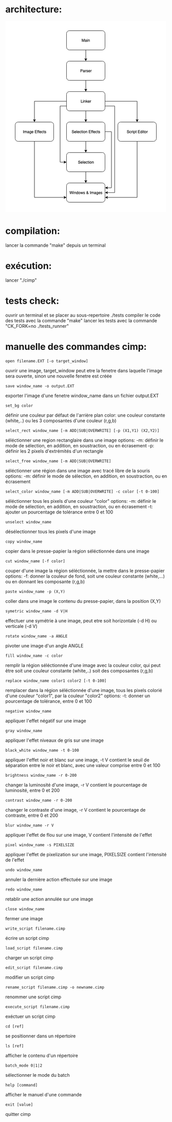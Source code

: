 # architecture:
![alt text](./project_management_docs/Architecture.png)

# compilation:
lancer la commande "make" depuis un terminal

# exécution:
lancer "./cimp"

# tests check:
ouvrir un terminal et se placer au sous-repertoire ./tests
compiler le code des tests avec la commande "make"
lancer les tests avec la commande "CK_FORK=no ./tests_runner"


# manuelle des commandes cimp:
```
open filename.EXT [-o target_window]
```
ouvrir une image, target_window peut etre la fenetre dans laquelle l'image sera ouverte, sinon une nouvelle fenetre est créée

```
save window_name -o output.EXT
```
exporter l'image d'une fenetre window_name dans un fichier output.EXT

```
set_bg color
```
définir une couleur par défaut de l'arrière plan
color: une couleur constante (white,..) ou les 3 composantes d'une couleur (r,g,b)

```
select_rect window_name [-m ADD|SUB|OVERWRITE] [-p (X1,Y1) (X2,Y2)]
```
séléctionner une region rectanglaire dans une image
options:
	-m: définir le mode de sélection, en addition, en soustraction, ou en écrasement
	-p: définir les 2 pixels d'extrémités d'un rectangle

```
select_free window_name [-m ADD|SUB|OVERWRITE]
```
séléctionner une région dans une image avec tracé libre de la souris
options:
	-m: définir le mode de sélection, en addition, en soustraction, ou en écrasement

```
select_color window_name [-m ADD|SUB|OVERWRITE] -c color [-t 0-100]
```
séléctionner tous les pixels d'une couleur "color"
options:
	-m: définir le mode de sélection, en addition, en soustraction, ou en écrasement
	-t: ajouter un pourcentage de tolérance entre 0 et 100

```
unselect window_name
```
désélectionner tous les pixels d'une image

```
copy window_name
```
copier dans le presse-papier la région séléctionnée dans une image

```
cut window_name [-f color]
```
couper d'une image la région séléctionnée, la mettre dans le presse-papier
options:
	-f: donner la couleur de fond, soit une couleur constante (white,...) ou en donnant les composante (r,g,b)

```
paste window_name -p (X,Y)
```
coller dans une image le contenu du presse-papier, dans la position (X,Y)

```
symetric window_name -d V|H
```
effectuer une symétrie à une image, peut etre soit horizontale (-d H) ou verticale (-d V)

```
rotate window_name -a ANGLE
```
pivoter une image d'un angle ANGLE

```
fill window_name -c color
```
remplir la région séléctionnée d'une image avec la couleur color, qui peut être soit une couleur constante (white,..) soit des composantes (r,g,b)

```
replace window_name color1 color2 [-t 0-100]
```
remplacer dans la région séléctionnée d'une image, tous les pixels colorié d'une couleur "color1", par la couleur "color2"
options:
	-t: donner un pourcentage de tolérance, entre 0 et 100

```
negative window_name
```
appliquer l'effet négatif sur une image

```
gray window_name
```
appliquer l'effet niveaux de gris sur une image

```
black_white window_name -t 0-100
```
appliquer l'effet noir et blanc sur une image, -t V contient le seuil de séparation entre le noir et blanc, avec une valeur comprise entre 0 et 100

```
brightness window_name -r 0-200
```
changer la luminosité d'une image, -r V contient le pourcentage de luminosité, entre 0 et 200

```
contrast window_name -r 0-200
```
changer le contraste d'une image, -r V contient le pourcentage de contraste, entre 0 et 200

```
blur window_name -r V
```
appliquer l'effet de flou sur une image, V contient l'intensité de l'effet

```
pixel window_name -s PIXELSIZE
```
appliquer l'effet de pixelization sur une image, PIXELSIZE contient l'intensité de l'effet

```
undo window_name
```
annuler la dernière action effectuée sur une image

```
redo window_name
```
retablir une action annulée sur une image

```
close window_name
```
fermer une image

```
write_script filename.cimp
```
écrire un script cimp

```
load_script filename.cimp
```
charger un script cimp

```
edit_script filename.cimp
```
modifier un script cimp

```
rename_script filename.cimp -o newname.cimp
```
renommer une script cimp

```
execute_script filename.cimp
```
exéctuer un script cimp

```
cd [ref]
```
se positionner dans un répertoire

```
ls [ref]
```
afficher le contenu d'un répertoire

```
batch_mode 0|1|2
```
sélectionner le mode du batch

```
help [command]
```
afficher le manuel d'une commande

```
exit [value]
```
quitter cimp
